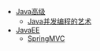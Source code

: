 * [Java高级](/)
    * [Java并发编程的艺术](/Java%E9%AB%98%E7%BA%A7/Java%E5%B9%B6%E5%8F%91%E7%BC%96%E7%A8%8B%E7%9A%84%E8%89%BA%E6%9C%AF/)
* [JavaEE](/JavaEE/)
    * [SpringMVC](/JavaEE/SpringMVC/)

